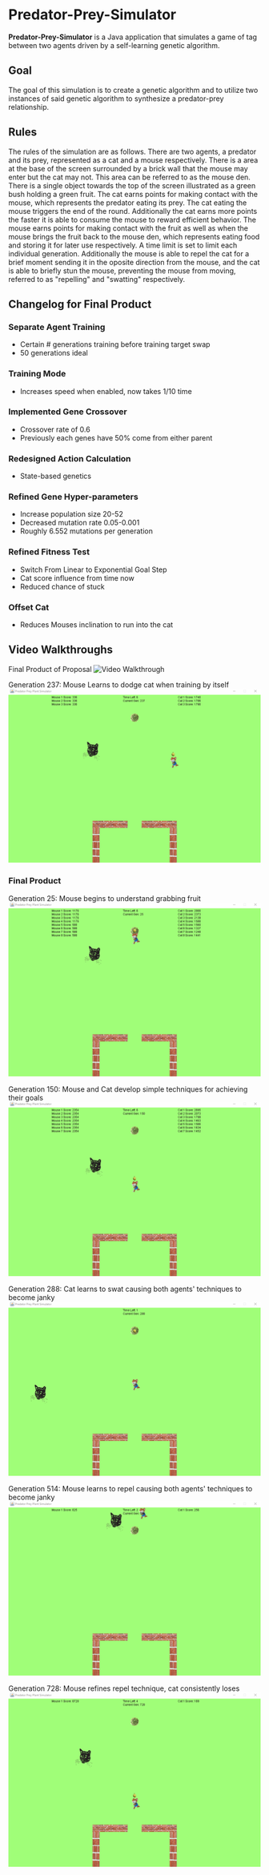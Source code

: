 # Predator-Prey-Simulator

**Predator-Prey-Simulator** is a Java application that simulates a game of tag between two agents driven by a self-learning genetic algorithm.

## Goal
The goal of this simulation is to create a genetic algorithm and to utilize two instances of said genetic algorithm to synthesize a predator-prey relationship.

## Rules
The rules of the simulation are as follows. There are two agents, a predator and its prey, represented as a cat and a mouse respectively. There is a area at the base of the screen surrounded by a brick wall that the mouse may enter but the cat may not. This area can be referred to as the mouse den. There is a single object towards the top of the screen illustrated as a green bush holding a green fruit. The cat earns points for making contact with the mouse, which represents the predator eating its prey. The cat eating the mouse triggers the end of the round. Additionally the cat earns more points the faster it is able to consume the mouse to reward efficient behavior. The mouse earns points for making contact with the fruit as well as when the mouse brings the fruit back to the mouse den, which represents eating food and storing it for later use respectively. A time limit is set to limit each individual generation. Additionally the mouse is able to repel the cat for a brief moment sending it in the oposite direction from the mouse, and the cat is able to briefly stun the mouse, preventing the mouse from moving, referred to as "repelling" and "swatting" respectively.

## Changelog for Final Product

### Separate Agent Training
 - Certain # generations training before training target swap
 - 50 generations ideal
### Training Mode
 - Increases speed when enabled, now takes 1/10 time
### Implemented Gene Crossover
 - Crossover rate of 0.6
 - Previously each genes have 50% come from either parent
### Redesigned Action Calculation
 - State-based genetics
### Refined Gene Hyper-parameters
 - Increase population size 20-52
 - Decreased mutation rate 0.05-0.001
 - Roughly 6.552 mutations per generation
### Refined Fitness Test
 - Switch From Linear to Exponential Goal Step
 - Cat score influence from time now
 - Reduced chance of stuck
### Offset Cat
 - Reduces Mouses inclination to run into the cat

## Video Walkthroughs

Final Product of Proposal
<img src='walkthroughOld.gif' title='Video Walkthrough' width='' alt='Video Walkthrough' />

Generation 237: Mouse Learns to dodge cat when training by itself
<img src='walkthroughDodgeOld.gif' title='Video Walkthrough' width='' alt='Video Walkthrough' />

### Final Product
Generation 25: Mouse begins to understand grabbing fruit
<img src='walkthrough25.gif' title='Video Walkthrough' width='' alt='Video Walkthrough' />

Generation 150: Mouse and Cat develop simple techniques for achieving their goals
<img src='walkthrough150.gif' title='Video Walkthrough' width='' alt='Video Walkthrough' />

Generation 288: Cat learns to swat causing both agents' techniques to become janky
<img src='walkthrough288.gif' title='Video Walkthrough' width='' alt='Video Walkthrough' />

Generation 514: Mouse learns to repel causing both agents' techniques to become janky
<img src='walkthrough514.gif' title='Video Walkthrough' width='' alt='Video Walkthrough' />

Generation 728: Mouse refines repel technique, cat consistently loses
<img src='walkthrough728.gif' title='Video Walkthrough' width='' alt='Video Walkthrough' />

